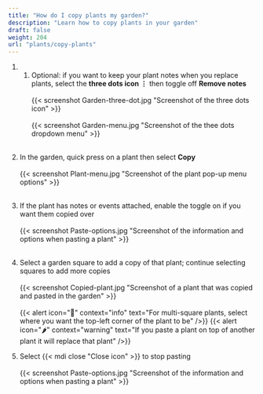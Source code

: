 ```yaml
---
title: "How do I copy plants my garden?"
description: "Learn how to copy plants in your garden"
draft: false
weight: 204
url: "plants/copy-plants"
---
```


1. 1. Optional: if you want to keep your plant notes when you replace plants, select the **three dots icon ⋮** then toggle off **Remove notes**<br /><br />
{{< screenshot Garden-three-dot.jpg "Screenshot of the three dots icon" >}}<br /><br />
{{< screenshot Garden-menu.jpg "Screenshot of the thee dots dropdown menu" >}}<br /><br />

2. In the garden, quick press on a plant then select **Copy**<br /><br />
{{< screenshot Plant-menu.jpg "Screenshot of the plant pop-up menu options" >}}<br /><br />

3. If the plant has notes or events attached, enable the toggle on if you want them copied over<br /><br />
{{< screenshot Paste-options.jpg "Screenshot of the information and options when pasting a plant" >}}<br /><br />

4. Select a garden square to add a copy of that plant; continue selecting squares to add more copies<br /><br />
{{< screenshot Copied-plant.jpg "Screenshot of a plant that was copied and pasted in the garden" >}}<br /><br />
{{< alert icon="🥬" context="info" text="For multi-square plants, select where you want the top-left corner of the plant to be" />}}
{{< alert icon="🌶️" context="warning" text="If you paste a plant on top of another plant it will replace that plant" />}}

5. Select {{< mdi close "Close icon" >}} to stop pasting<br /><br />
{{< screenshot Paste-options.jpg "Screenshot of the information and options when pasting a plant" >}}
